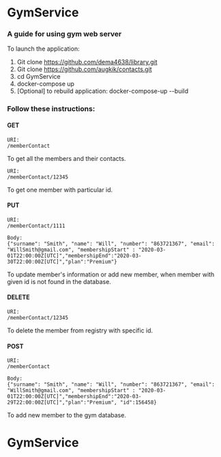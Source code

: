 # GymService
### A guide for using gym web server

To launch the application:

1. Git clone https://github.com/dema4638/library.git
2. Git clone https://github.com/augkik/contacts.git
3. cd GymService
4. docker-compose up
5. [Optional] to rebuild application: docker-compose-up --build

### Follow these instructions:

#### GET
```aidl
URI:
/memberContact
```
To get all the members and their contacts.

```aidl
URI:
/memberContact/12345
```
To get one member with particular id.

#### PUT
```aidl
URI:
/memberContact/1111

Body:
{"surname": "Smith", "name": "Will", "number": "863721367", "email": "WillSmith@gmail.com", "membershipStart" : "2020-03-01T22:00:00Z[UTC]","membershipEnd":"2020-03-30T22:00:00Z[UTC]","plan":"Premium"}
```
To update member's information or add new member, when member with given id is not found in the database.

#### DELETE
```aidl
URI:
/memberContact/12345
```
To delete the member from registry with specific id.

#### POST
```aidl
URI:
/memberContact

Body:
{"surname": "Smith", "name": "Will", "number": "863721367", "email": "WillSmith@gmail.com", "membershipStart" : "2020-03-01T22:00:00Z[UTC]","membershipEnd":"2020-03-29T22:00:00Z[UTC]","plan":"Premium", "id":156458}
```
To add new member to the gym database.
# GymService
